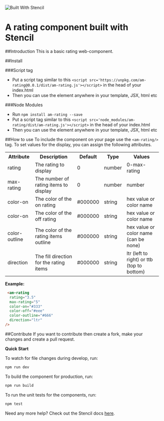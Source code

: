 ![Built With Stencil](https://img.shields.io/badge/-Built%20With%20Stencil-16161d.svg?logo=data%3Aimage%2Fsvg%2Bxml%3Bbase64%2CPD94bWwgdmVyc2lvbj0iMS4wIiBlbmNvZGluZz0idXRmLTgiPz4KPCEtLSBHZW5lcmF0b3I6IEFkb2JlIElsbHVzdHJhdG9yIDE5LjIuMSwgU1ZHIEV4cG9ydCBQbHVnLUluIC4gU1ZHIFZlcnNpb246IDYuMDAgQnVpbGQgMCkgIC0tPgo8c3ZnIHZlcnNpb249IjEuMSIgaWQ9IkxheWVyXzEiIHhtbG5zPSJodHRwOi8vd3d3LnczLm9yZy8yMDAwL3N2ZyIgeG1sbnM6eGxpbms9Imh0dHA6Ly93d3cudzMub3JnLzE5OTkveGxpbmsiIHg9IjBweCIgeT0iMHB4IgoJIHZpZXdCb3g9IjAgMCA1MTIgNTEyIiBzdHlsZT0iZW5hYmxlLWJhY2tncm91bmQ6bmV3IDAgMCA1MTIgNTEyOyIgeG1sOnNwYWNlPSJwcmVzZXJ2ZSI%2BCjxzdHlsZSB0eXBlPSJ0ZXh0L2NzcyI%2BCgkuc3Qwe2ZpbGw6I0ZGRkZGRjt9Cjwvc3R5bGU%2BCjxwYXRoIGNsYXNzPSJzdDAiIGQ9Ik00MjQuNywzNzMuOWMwLDM3LjYtNTUuMSw2OC42LTkyLjcsNjguNkgxODAuNGMtMzcuOSwwLTkyLjctMzAuNy05Mi43LTY4LjZ2LTMuNmgzMzYuOVYzNzMuOXoiLz4KPHBhdGggY2xhc3M9InN0MCIgZD0iTTQyNC43LDI5Mi4xSDE4MC40Yy0zNy42LDAtOTIuNy0zMS05Mi43LTY4LjZ2LTMuNkgzMzJjMzcuNiwwLDkyLjcsMzEsOTIuNyw2OC42VjI5Mi4xeiIvPgo8cGF0aCBjbGFzcz0ic3QwIiBkPSJNNDI0LjcsMTQxLjdIODcuN3YtMy42YzAtMzcuNiw1NC44LTY4LjYsOTIuNy02OC42SDMzMmMzNy45LDAsOTIuNywzMC43LDkyLjcsNjguNlYxNDEuN3oiLz4KPC9zdmc%2BCg%3D%3D&colorA=16161d&style=flat-square)

# A rating component built with Stencil
##Introduction
This is a basic rating web-component.

##Install

###Script tag

- Put a script tag similar to this `<script src='https://unpkg.com/am-rating@0.0.1/dist/am-rating.js'></script>` in the head of your index.html
- Then you can use the element anywhere in your template, JSX, html etc

###Node Modules
- Run `npm install am-rating --save`
- Put a script tag similar to this `<script src='node_modules/am-rating/dist/am-rating.js'></script>` in the head of your index.html
- Then you can use the element anywhere in your template, JSX, html etc


##How to use
To include the component on your page use the `<am-rating/>` tag.  To set values for the display, you can assign the following attributes.

<table>
  <tr>
    <th>Attribute</th>
    <th>Description</th>
    <th>Default</th>
    <th>Type</th>
    <th>Values</th>
  </tr>
  <tr>
    <td>rating</td>
    <td>The rating to display</td>
    <td>0</td>
	<td>number</td>
	<td>0-max-rating</td>
  </tr>
  <tr>
    <td>max-rating</td>
    <td>The number of rating items to display</td>
    <td>0</td>
	<td>number</td>
	<td>number</td>
  </tr>
  <tr>
  	<td>color-on</td>
    <td>The color of the on rating</td>
    <td>#000000</td>
    <td>string</td>
    <td>hex value or color name</td>
  </tr>
  <tr>
    <td>color-on</td>
    <td>The color of the off rating</td>
    <td>#000000</td>
    <td>string</td>
    <td>hex value or color name</td>
  </tr>
  <tr>
    <td>color-outline</td>
    <td>The color of the rating items outline</td>
    <td>#000000</td>
    <td>string</td>
    <td>hex value or color name (can be none)</td>
  </tr>
  <tr>
    <td>direction</td>
    <td>The fill direction for the rating items</td>
    <td>#000000</td>
    <td>string</td>
    <td>ltr (left to right) or ttb (top to bottom)</td>
  </tr>
</table>


**Example:**

```html
 <am-rating
  rating="3.5"
  max-rating="5"
  color-on="#333"
  color-off="#eee"
  color-outline="#666"
  direction="ltr"
/>
```


##Contribute
If you want to contribute then create a fork, make your changes and create a pull request.

**Quick Start**

To watch for file changes during develop, run:

```bash
npm run dev
```

To build the component for production, run:

```bash
npm run build
```

To run the unit tests for the components, run:

```bash
npm test
```

Need any more help? Check out the Stencil docs [here](https://stenciljs.com/docs/my-first-component).
